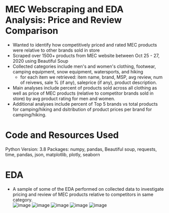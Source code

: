 # MEC Webscraping and EDA Analysis: Price and Review Comparison 
- Wanted to identify how competitively priced and rated MEC products were relative to other brands sold in store 
- Scraped over 1500+ products from MEC website between Oct 25 - 27, 2020 using Beautiful Soup
- Collected categories include men's and women's clothing, footwear, camping equipment, snow equipment, watersports, and hiking 
  - for each item we retrieved: item name, brand, MSP, avg review, num of reivews, sale % (if any), saleprice (if any), product description.
- Main analyses include percent of products sold across all clothing as well as price of MEC products (relative to competitor brands sold in store) by avg product rating for men and women. 
- Additional analyses include percent of Top 5 brands vs total products for camping/hiking and dsitribution of product prices per brand for camping/hiking.  

# Code and Resources Used
Python Version: 3.8
Packages: numpy, pandas, Beautiful soup, requests, time, pandas, json, matplotlib, plotly, seaborn


# EDA
- A sample of some of the EDA performed on collected data to investigate pricing and review of MEC products relative to competitors in same category.  
![image](https://user-images.githubusercontent.com/56518821/111862034-f78f6880-8928-11eb-8011-e1eb3b0b5c74.png)
![image](https://user-images.githubusercontent.com/56518821/111861735-f2311e80-8926-11eb-89d0-2aaf0d0c5792.png)
![image](https://user-images.githubusercontent.com/56518821/111861739-f8bf9600-8926-11eb-8de8-7901037c2c66.png)
![image](https://user-images.githubusercontent.com/56518821/111862037-037b2a80-8929-11eb-870c-4fca23ed2942.png)
![image](https://user-images.githubusercontent.com/56518821/111862044-0b3acf00-8929-11eb-88df-c1df65875469.png)





